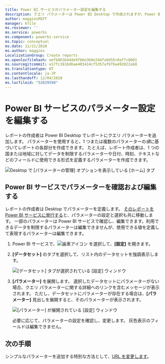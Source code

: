 ```yaml
---
title: Power BI サービスのパラメーター設定を編集する
description: クエリ パラメーターは Power BI Desktop で作成されますが、Power BI サービスで確認および更新できます
author: maggiesMSFT
manager: kfile
ms.reviewer: ''
ms.service: powerbi
ms.component: powerbi-service
ms.topic: conceptual
ms.date: 11/21/2018
ms.author: maggies
LocalizationGroup: Create reports
ms.openlocfilehash: eefb863b4dde9fb6e368e244fa9d55c0af7c6001
ms.sourcegitcommit: e17fc3816d6ae403414cf5357afbf6a492822ab8
ms.translationtype: HT
ms.contentlocale: ja-JP
ms.lasthandoff: 12/04/2018
ms.locfileid: "52829598"
---
```

# <a name="edit-parameter-settings-in-the-power-bi-service"></a>Power BI サービスのパラメーター設定を編集する
レポートの作成者は Power BI Desktop でレポートにクエリ パラメーターを追加します。 パラメーターを使用すると、1 つまたは複数のパラメーターの*値*に基づいてレポートの各部分を作成できます。 たとえば、レポート作成者は、1 つの国または地域に対してデータを制限するパラメーターや日付、時刻、テキストなどのフィールドに使用できる形式を定義するパラメーターを作成できます。

![Desktop で [パラメーターの管理] オプションを表示している [ホーム] タブ](media/service-parameters/power-bi-manage-parameters.png)

## <a name="review-and-edit-parameters-in-power-bi-service"></a>Power BI サービスでパラメーターを確認および編集する

レポートの作成者は Desktop でパラメーターを定義します。 [そのレポートを Power BI サービスに発行する](desktop-upload-desktop-files.md)と、パラメーターの設定と選択も共に移動します。 一部のパラメーターは Power BI サービスで確認し、編集できます。利用できるデータを制限するパラメーターは編集できませんが、使用できる値を定義して表現するパラメーターは編集できます。

1. Power BI サービスで、![歯車アイコン](media/service-parameters/power-bi-cog.png) を選択して、**[設定]** を開きます。

2. **[データセット]** のタブを選択して、リスト内のデータセットを強調表示します。 
    
    ![[データセット] タブが選択されている [設定] ウィンドウ](media/service-parameters/power-bi-select-dataset2.png)

3. **[パラメーター]** を展開します。  選択したデータセットにパラメーターがない場合、クエリ パラメーターに関する詳細へのリンクを含むメッセージが表示されます。 ただし、データセットにパラメーターが存在する場合は、**[パラメーター]** 見出しを展開すると、そのパラメーターが表示されます。 

    ![[パラメーター] が展開されている [設定] ウィンドウ](media/service-parameters/power-bi-settings.png)

    必要に応じて、パラメーターの設定を確認し、変更します。 灰色表示のフィールドは編集できません。 


## <a name="next-steps"></a>次の手順
シンプルなパラメーターを追加する特別な方法として、[URL を変更します](service-url-filters.md)。